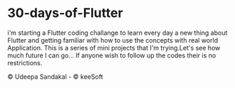 # 30-days-of-Flutter

i'm starting a Flutter coding challange to learn every day a new thing about Flutter
and getting familiar with how to use the concepts with real world Application.
This is a series of mini projects that I'm trying.Let's see how much future I can go...
If anyone wish to follow up the codes their is no restrictions.

© Udeepa Sandakal - © keeSoft

